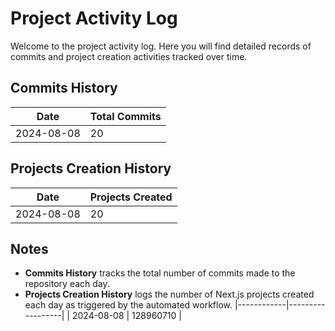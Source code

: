 # Project Activity Log

Welcome to the project activity log. Here you will find detailed records of commits and project creation activities tracked over time.

## Commits History
<!--START_SECTION:batch_creation_of_commits-->
| Date       | Total Commits |
|------------|---------------|
| 2024-08-08 | 20 |
<!--END_SECTION:batch_creation_of_commits-->

## Projects Creation History

<!--START_SECTION:bulk_projects_creation-->
| Date       | Projects Created |
|------------|---------------|
| 2024-08-08 | 20 |
<!--END_SECTION:bulk_projects_creation-->

## Notes

- **Commits History** tracks the total number of commits made to the repository each day.
- **Projects Creation History** logs the number of Next.js projects created each day as triggered by the automated workflow.
|------------|------------------|
| 2024-08-08 | 128960710 |
